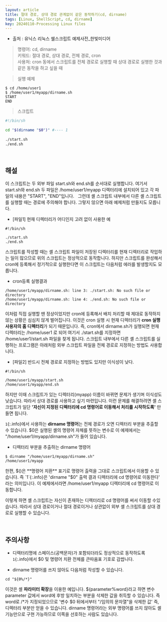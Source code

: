 ```yaml
---
layout: article
title: 절대 경로, 상대 경로 관계없이 같은 동작하기(cd, dirname)
tags: [Linux, ShellScript, cd, dirname]
key: 20240110-Processing Linux files
---
```


- 출처 : 유닉스 리눅스 쉘스크립트 예제사전_한빛미디어

> 명령어: cd, dirname   
> 키워드: 절대 경로, 상대 경로, 전체 경로, cron  
> 사용처: cron 동에서 스크립트를 전체 경로로 실행할 때 상대 경로로 실행한 것과 같은 동작을 하고 싶을 때  

> 실행 예제  

```
$ cd /home/user1
$ /home/user1/myapp/dirname.sh
START
END
```

> 스크립트

```bash
#!/bin/sh
 
cd "$(dirname "$0")" #---- 1
 
./start.sh
./end.sh
```

&nbsp;
&nbsp;

## **해설** 

이 스크립트는 두 외부 파일 start.sh와 end.sh를 순서대로 실행합니다. 여기서 start.sh와 end.sh 두 파일은 /home/user1/myapp 디렉터리에 설치되어 있고 각 파일의 내용은 "START", "END"입니다.
 
그런데 셸 스크립트 내부에서 다른 셸 스크립트를 실행할 때는 경로에 주의해야 합니다. 그렇지 않으면 아래 예제처럼 만들지도 모릅니다.

- [파일1] 현재 디렉터리가 어디인지 고려 없이 사용한 예

```
#!/bin/sh

./start.sh
./end.sh
```

스크립트를 작성할 때는 셸 스크립트 파일이 저장된 디렉터리를 현재 디렉터리로 작업하는 일이 많으므로 위의 스크립트는 정상적으로 동작합니다. 하지만 스크립트를 완성해서 cron에 등록해서 정기적으로 실행한다면 이 스크립트는 다음처럼 에러를 발생할지도 모릅니다.

- cron등록 실행결과

```
/home/user1/myapp/dirname.sh: line 3: ./start.sh: No such file or directory
/home/user1/myapp/dirname.sh: line 4: ./end.sh: No such file or directory
```

이처럼 직접 실행할 땐 정상이었지만 cron에 등록해서 배치 처리할 때 제대로 동작하지 않는 상황은 심심치 않게 벌어집니다. 이것은 cron 실행 시 현재 디렉터리가 **cron 실행 사용자의 홈 디렉터리**가 되기 때문입니다. 즉, cron에서 dirname.sh가 실행되면 현재 디렉터리는 /home/user1 로 되어 여기서 ./start.sh를 지정하면 /home/user1/start.sh 파일을 찾게 됩니다. 스크립트 내부에서 다른 셸 스크립트를 실행하는 프로그램은 아래처럼 외부 스크립트 파일을 전체 경로로 지정하는 방법도 사용합니다.

- [파일2] 반드시 전체 경로로 지정하는 방법도 있지만 이식성이 낮다.

```
#!/bin/sh
 
/home/user1/myapp/start.sh
/home/user1/myapp/end.sh
```

하지만 이때 스크립트가 있는 디렉터리(myapp) 이름이 바뀌면 문제가 생기며 이식성도 낮습니다. 따라서 상대 경로를 사용하고 싶기 마련입니다. 이런 문제를 해결하려면 셸 스크립트가 일단 **'자신이 지정된 디렉터리에 cd 명령어로 이동해서 처리를 시작하도록'** 만들면 됩니다.

`1`{:.info}에서 사용하는 **dirname 명령어**는 전체 경로가 오면 디렉터리 부분을 추출할 수 있습니다. $0은 실행된 셸의 명령어 자체를 뜻하는 변수로 이 예제에서는 "/home/user1/myapp/dirname.sh"가 들어 있습니다.

- 디렉터리 부분을 추출하는 dirname 명령어

```
$ dirname "/home/user1/myapp/dirname.sh"
/home/user1/myapp
```

한편, $()은 **명령어 치환** 표기로 명령어 출력을 그대로 스크립트에서 이용할 수 있습니다. 즉 `1`{:.info}은 'dirname "$0" 출력 결과 디렉터리에 cd 명령어로 이동한다' 라는 의미입니다. 이 예제에서라면 /home/user1/myapp 디렉터리에 cd 명령어로 이동합니다.

이렇게 하면 셸 스크립트는 자신이 존재하는 디렉터리로 cd 명령어를 써서 이동할 수있습니다. 따라서 상대 경로이거나 절대 경로이거나 상관없이 외부 셸 스크립트를 상대 경로로 실행할 수 있습니다.

&nbsp;
&nbsp;

## **주의사항**

- 디렉터리명에 스페이스(공백문자)가 포함되더라도 정상적으로 동작하도록 `1`{:.info}에서 $0 및 명령어 치환 전체를 큰따옴표 기호로 감쌉니다.

- dirname 명령어를 쓰지 않아도 다음처럼 작성할 수 있습니다.

```
cd "${0%/*}"
```

이것은 셸 **파라미터 확장**을 이용한 예입니다. ${parameter%word}라고 하면 변수 parameter 값에서 word에 후방 일치하는 부분을 삭제한 값을 취득할 수 있습니다. 즉 word로 /*가 지정되었으므로 '변수 $0 뒤에서부터 "/임의의 문자열"을 삭제한 값' 즉, 디렉터리 부분만 얻을 수 있습니다. dirname 명령어라는 외부 명령어를 쓰지 않아도 셸 기능만으로 구현 가능하므로 이쪽을 선호하는 사람도 있습니다.
